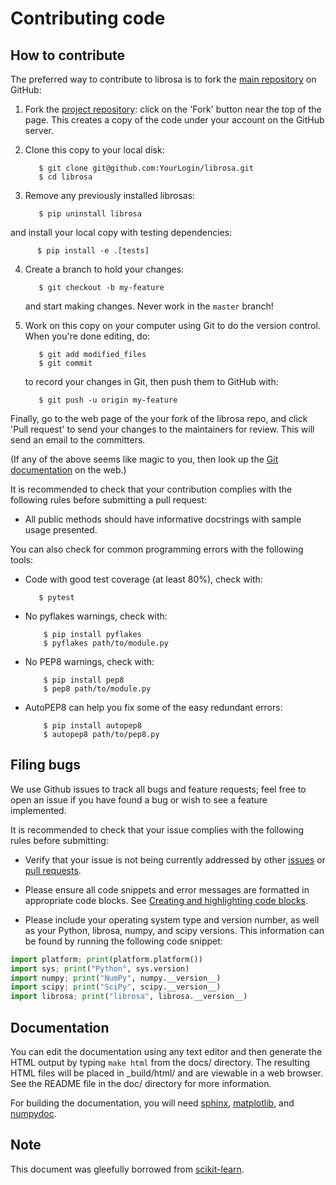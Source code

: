 
Contributing code
=================

How to contribute
-----------------

The preferred way to contribute to librosa is to fork the 
[main repository](http://github.com/librosa/librosa/) on
GitHub:

1. Fork the [project repository](http://github.com/librosa/librosa):
   click on the 'Fork' button near the top of the page. This creates
   a copy of the code under your account on the GitHub server.

2. Clone this copy to your local disk:

          $ git clone git@github.com:YourLogin/librosa.git
          $ cd librosa 

3. Remove any previously installed librosas:
            
          $ pip uninstall librosa

and install your local copy with testing dependencies:

          $ pip install -e .[tests]

4. Create a branch to hold your changes:

          $ git checkout -b my-feature

   and start making changes. Never work in the ``master`` branch!

5. Work on this copy on your computer using Git to do the version
   control. When you're done editing, do:

          $ git add modified_files
          $ git commit

   to record your changes in Git, then push them to GitHub with:

          $ git push -u origin my-feature

Finally, go to the web page of the your fork of the librosa repo,
and click 'Pull request' to send your changes to the maintainers for
review. This will send an email to the committers.

(If any of the above seems like magic to you, then look up the 
[Git documentation](http://git-scm.com/documentation) on the web.)

It is recommended to check that your contribution complies with the
following rules before submitting a pull request:

-  All public methods should have informative docstrings with sample
   usage presented.

You can also check for common programming errors with the following
tools:

-  Code with good test coverage (at least 80%), check with:

          $ pytest

-  No pyflakes warnings, check with:

           $ pip install pyflakes
           $ pyflakes path/to/module.py

-  No PEP8 warnings, check with:

           $ pip install pep8
           $ pep8 path/to/module.py

-  AutoPEP8 can help you fix some of the easy redundant errors:

           $ pip install autopep8
           $ autopep8 path/to/pep8.py

Filing bugs
-----------
We use Github issues to track all bugs and feature requests; feel free to
open an issue if you have found a bug or wish to see a feature implemented.

It is recommended to check that your issue complies with the
following rules before submitting:

-  Verify that your issue is not being currently addressed by other
   [issues](https://github.com/librosa/librosa/issues?q=)
   or [pull requests](https://github.com/librosa/librosa/pulls?q=).

-  Please ensure all code snippets and error messages are formatted in
   appropriate code blocks.
   See [Creating and highlighting code blocks](https://help.github.com/articles/creating-and-highlighting-code-blocks).

-  Please include your operating system type and version number, as well
   as your Python, librosa, numpy, and scipy versions. This information
   can be found by running the following code snippet:

  ```python
  import platform; print(platform.platform())
  import sys; print("Python", sys.version)
  import numpy; print("NumPy", numpy.__version__)
  import scipy; print("SciPy", scipy.__version__)
  import librosa; print("librosa", librosa.__version__)
  ```

Documentation
-------------

You can edit the documentation using any text editor and then generate
the HTML output by typing ``make html`` from the docs/ directory.
The resulting HTML files will be placed in _build/html/ and are viewable 
in a web browser. See the README file in the doc/ directory for more information.

For building the documentation, you will need 
[sphinx](http://sphinx.pocoo.org/),
[matplotlib](http://matplotlib.sourceforge.net/), and [numpydoc](https://pypi.python.org/pypi/numpydoc).

Note
----
This document was gleefully borrowed from [scikit-learn](http://scikit-learn.org/).
